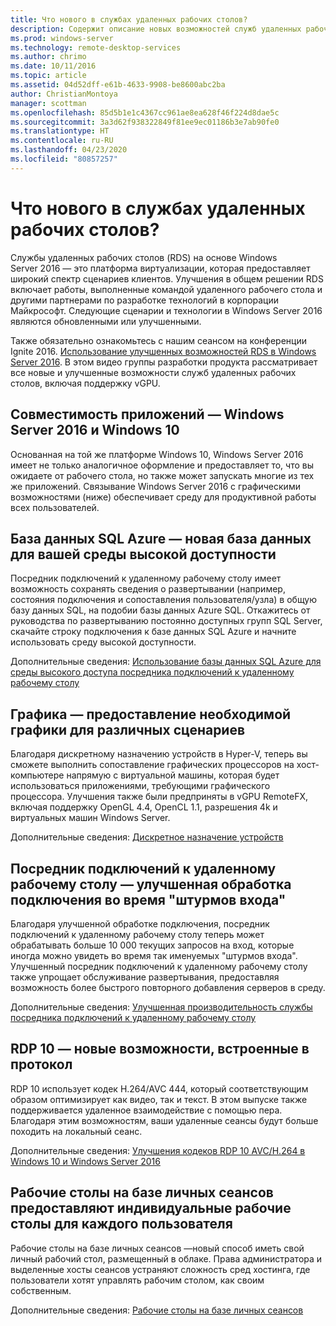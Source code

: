 ```yaml
---
title: Что нового в службах удаленных рабочих столов?
description: Содержит описание новых возможностей служб удаленных рабочих столов (RDS)в Windows Server 2016.
ms.prod: windows-server
ms.technology: remote-desktop-services
ms.author: chrimo
ms.date: 10/11/2016
ms.topic: article
ms.assetid: 04d52dff-e61b-4633-9908-be8600abc2ba
author: ChristianMontoya
manager: scottman
ms.openlocfilehash: 85d5b1e1c4367cc961ae8ea628f46f224d8dae5c
ms.sourcegitcommit: 3a3d62f938322849f81ee9ec01186b3e7ab90fe0
ms.translationtype: HT
ms.contentlocale: ru-RU
ms.lasthandoff: 04/23/2020
ms.locfileid: "80857257"
---
```

# <a name="whats-new-in-remote-desktop-services"></a>Что нового в службах удаленных рабочих столов?

Службы удаленных рабочих столов (RDS) на основе Windows Server 2016 — это платформа виртуализации, которая предоставляет широкий спектр сценариев клиентов. Улучшения в общем решении RDS включает работы, выполненные командой удаленного рабочего стола и другими партнерами по разработке технологий в корпорации Майкрософт. Следующие сценарии и технологии в Windows Server 2016 являются обновленными или улучшенными.

Также обязательно ознакомьтесь с нашим сеансом на конференции Ignite 2016. [Использование улучшенных возможностей RDS в Windows Server 2016](https://channel9.msdn.com/Events/Ignite/2016/BRK3098). В этом видео группы разработки продукта рассматривает все новые и улучшенные возможности служб удаленных рабочих столов, включая поддержку vGPU. 

## <a name="app-compatibility---windows-server-2016-and-windows-10"></a>Совместимость приложений — Windows Server 2016 и Windows 10
Основанная на той же платформе Windows 10, Windows Server 2016 имеет не только аналогичное оформление и предоставляет то, что вы ожидаете от рабочего стола, но также может запускать многие из тех же приложений. Связывание Windows Server 2016 с графическими возможностями (ниже) обеспечивает среду для продуктивной работы всех пользователей. 

## <a name="azure-sql-database---the-new-database-for-your-highly-available-environment"></a>База данных SQL Azure — новая база данных для вашей среды высокой доступности
Посредник подключений к удаленному рабочему столу имеет возможность сохранять сведения о развертывании (например, состояния подключения и сопоставления пользователя/узла) в общую базу данных SQL, на подобии базы данных Azure SQL. Откажитесь от руководства по развертыванию постоянно доступных групп SQL Server, скачайте строку подключения к базе данных SQL Azure и начните использовать среду высокой доступности.

Дополнительные сведения: [Использование базы данных SQL Azure для среды высокого доступа посредника подключений к удаленному рабочему столу](https://blogs.technet.microsoft.com/enterprisemobility/2016/05/03/new-windows-server-2016-capability-use-azure-sql-db-for-your-remote-desktop-connection-broker-high-availability-environment/)

## <a name="graphics---solving-graphics-needs-across-various-scenarios"></a>Графика — предоставление необходимой графики для различных сценариев
Благодаря дискретному назначению устройств в Hyper-V, теперь вы сможете выполнить сопоставление графических процессоров на хост-компьютере напрямую с виртуальной машины, которая будет использоваться приложениями, требующими графического процессора. Улучшения также были предприняты в vGPU RemoteFX, включая поддержку OpenGL 4.4, OpenCL 1.1, разрешения 4k и виртуальных машин Windows Server.

Дополнительные сведения: [Дискретное назначение устройств](https://blogs.technet.microsoft.com/virtualization/2015/11/)

## <a name="rd-connection-broker---improved-connection-handling-during-logon-storms"></a>Посредник подключений к удаленному рабочему столу — улучшенная обработка подключения во время "штурмов входа"
Благодаря улучшенной обработке подключения, посредник подключений к удаленному рабочему столу теперь может обрабатывать больше 10 000 текущих запросов на вход, которые иногда можно увидеть во время так именуемых "штурмов входа". Улучшенный посредник подключений к удаленному рабочему столу также упрощает обслуживание развертывания, предоставляя возможность более быстрого повторного добавления серверов в среду.

Дополнительные сведения: [Улучшенная производительность службы посредника подключений к удаленному рабочему столу ](https://blogs.technet.microsoft.com/enterprisemobility/2015/12/15/improved-remote-desktop-connection-broker-performance-with-windows-server-2016-and-windows-server-2012-r2-hotfix-kb3091411/)

## <a name="rdp-10---new-capabilities-built-into-the-protocol"></a>RDP 10 — новые возможности, встроенные в протокол
RDP 10 использует кодек H.264/AVC 444, который соответствующим образом оптимизирует как видео, так и текст. В этом выпуске также поддерживается удаленное взаимодействие с помощью пера. Благодаря этим возможностям, ваши удаленные сеансы будут больше походить на локальный сеанс.  

Дополнительные сведения: [Улучшения кодеков RDP 10 AVC/H.264 в Windows 10 и Windows Server 2016](https://blogs.technet.microsoft.com/enterprisemobility/2016/01/11/remote-desktop-protocol-rdp-10-avch-264-improvements-in-windows-10-and-windows-server-2016-technical-preview/)

## <a name="personal-session-desktops---providing-individual-desktops-to-any-end-user"></a>Рабочие столы на базе личных сеансов предоставляют индивидуальные рабочие столы для каждого пользователя
Рабочие столы на базе личных сеансов —новый способ иметь свой личный рабочий стол, размещенный в облаке. Права администратора и выделенные хосты сеансов устраняют сложность сред хостинга, где пользователи хотят управлять рабочим столом, как своим собственным.

Дополнительные сведения: [Рабочие столы на базе личных сеансов](rds-personal-session-desktops.md)
